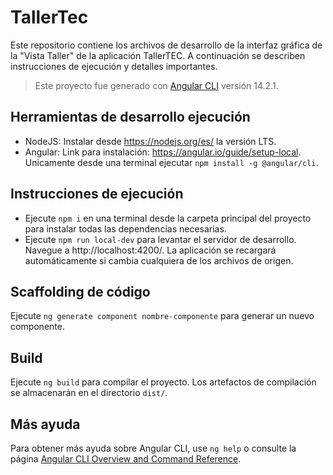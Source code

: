 # TallerTec

Este repositorio contiene los archivos de desarrollo de la interfaz gráfica de la "Vista Taller" de la aplicación TallerTEC. A continuación se describen instrucciones de ejecución y detalles importantes.  

> Este proyecto fue generado con [Angular CLI](https://github.com/angular/angular-cli) versión 14.2.1.

## Herramientas de desarrollo ejecución

- NodeJS: Instalar desde https://nodejs.org/es/ la versión LTS.
- Angular: Link para instalación: https://angular.io/guide/setup-local. Unicamente desde una terminal ejecutar `npm install -g @angular/cli`.

## Instrucciones de ejecución
- Ejecute `npm i` en una terminal desde la carpeta principal del proyecto para instalar todas las dependencias necesarias.
- Ejecute `npm run local-dev` para levantar el servidor de desarrollo. Navegue a http://localhost:4200/. La aplicación se recargará automáticamente si cambia cualquiera de los archivos de origen.

## Scaffolding de código

Ejecute `ng generate component nombre-componente` para generar un nuevo componente.

## Build

Ejecute `ng build` para compilar el proyecto. Los artefactos de compilación se almacenarán en el directorio `dist/`.
  
## Más ayuda

 Para obtener más ayuda sobre Angular CLI, use `ng help` o consulte la página  [Angular CLI Overview and Command Reference](https://angular.io/cli).
